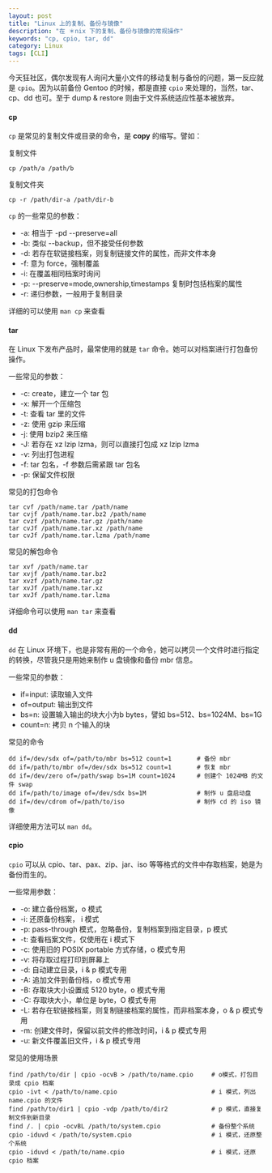 ```yaml
---
layout: post
title: "Linux 上的复制、备份与镜像"
description: "在 ＊nix 下的复制、备份与镜像的常规操作"
keywords: "cp, cpio, tar, dd"
category: Linux
tags: [CLI]
---
```


今天狂社区，偶尔发现有人询问大量小文件的移动复制与备份的问题，第一反应就是 `cpio`。因为以前备份 Gentoo 的时候，都是直接 `cpio` 来处理的，当然，tar、cp、dd 也可。至于 dump & restore 则由于文件系统适应性基本被放弃。

#### cp

`cp` 是常见的复制文件或目录的命令，是 **copy** 的缩写。譬如：

<!-- more -->
复制文件

    cp /path/a /path/b

复制文件夹

    cp -r /path/dir-a /path/dir-b

`cp` 的一些常见的参数：

- -a: 相当于 -pd --preserve=all
- -b: 类似 --backup，但不接受任何参数
- -d: 若存在软链接档案，则复制链接文件的属性，而非文件本身
- -f: 意为 force，强制覆盖
- -i: 在覆盖相同档案时询问
- -p: --preserve=mode,ownership,timestamps 复制时包括档案的属性
- -r: 递归参数，一般用于复制目录

详细的可以使用 `man cp` 来查看

#### tar

在 Linux 下发布产品时，最常使用的就是 `tar` 命令。她可以对档案进行打包备份操作。

一些常见的参数：

- -c: create，建立一个 tar 包
- -x: 解开一个压缩包
- -t: 查看 tar 里的文件
- -z: 使用 gzip 来压缩
- -j: 使用 bzip2 来压缩
- -J: 若存在 xz lzip lzma，则可以直接打包成 xz lzip lzma
- -v: 列出打包进程
- -f: tar 包名，-f 参数后需紧跟 tar 包名
- -p: 保留文件权限

常见的打包命令

    tar cvf /path/name.tar /path/name
    tar cvjf /path/name.tar.bz2 /path/name
    tar cvzf /path/name.tar.gz /path/name
    tar cvJf /path/name.tar.xz /path/name
    tar cvJf /path/name.tar.lzma /path/name

常见的解包命令

    tar xvf /path/name.tar
    tar xvjf /path/name.tar.bz2
    tar xvzf /path/name.tar.gz
    tar xvJf /path/name.tar.xz
    tar xvJf /path/name.tar.lzma

详细命令可以使用 `man tar` 来查看

#### dd

`dd` 在 Linux 环境下，也是非常有用的一个命令，她可以拷贝一个文件时进行指定的转换，尽管我只是用她来制作 u 盘镜像和备份 mbr 信息。

一些常见的参数：

- if=input: 读取输入文件
- of=output: 输出到文件
- bs=n: 设置输入输出的块大小为b bytes，譬如 bs=512、bs=1024M、bs=1G
- count=n: 拷贝 n 个输入的块

常见的命令

    dd if=/dev/sdx of=/path/to/mbr bs=512 count=1       # 备份 mbr
    dd if=/path/to/mbr of=/dev/sdx bs=512 count=1       # 恢复 mbr
    dd if=/dev/zero of=/path/swap bs=1M count=1024      # 创建个 1024MB 的文件 swap
    dd if=/path/to/image of=/dev/sdx bs=1M              # 制作 u 盘启动盘
    dd if=/dev/cdrom of=/path/to/iso                    # 制作 cd 的 iso 镜像

详细使用方法可以 `man dd`。

#### cpio

`cpio` 可以从 cpio、tar、pax、zip、jar、iso 等等格式的文件中存取档案，她是为备份而生的。

一些常用参数：

- -o: 建立备份档案，o 模式
- -i: 还原备份档案， i 模式
- -p: pass-through 模式，忽略备份，复制档案到指定目录，p 模式
- -t: 查看档案文件，仅使用在 i 模式下
- -c: 使用旧的 POSIX portable 方式存储，o 模式专用
- -v: 将存取过程打印到屏幕上
- -d: 自动建立目录，i & p 模式专用
- -A: 追加文件到备份档，o 模式专用
- -B: 存取块大小设置成 5120 byte，o 模式专用
- -C: 存取块大小，单位是 byte，O 模式专用
- -L: 若存在软链接档案，则复制链接档案的属性，而非档案本身，o & p 模式专用
- -m: 创建文件时，保留以前文件的修改时间，i & p 模式专用
- -u: 新文件覆盖旧文件，i & p 模式专用

常见的使用场景

    find /path/to/dir | cpio -ocvB > /path/to/name.cpio     # o模式，打包目录成 cpio 档案
    cpio -ivt < /path/to/name.cpio                          # i 模式，列出 name.cpio 的文件
    find /path/to/dir1 | cpio -vdp /path/to/dir2            # p 模式，直接复制文件到新目录
    find /. | cpio -ocvBL /path/to/system.cpio              # 备份整个系统
    cpio -iduvd < /path/to/system.cpio                      # i 模式，还原整个系统
    cpio -iduvd < /path/to/name.cpio                        # i 模式，还原 cpio 档案

